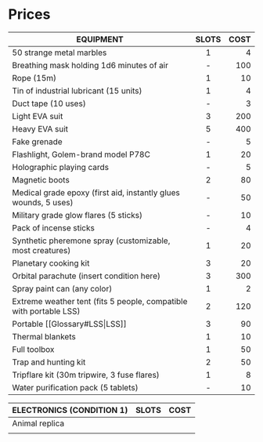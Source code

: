 
# Prices

| **EQUIPMENT**                                                      | **SLOTS** | **COST** |
| ------------------------------------------------------------------ | :-------: | -------: |
| 50 strange metal marbles                                           |     1     |        4 |
| Breathing mask holding 1d6 minutes of air                          |     -     |      100 |
| Rope (15m)                                                         |     1     |       10 |
| Tin of industrial lubricant (15 units)                             |     1     |        4 |
| Duct tape (10 uses)                                                |     -     |        3 |
| Light EVA suit                                                     |     3     |      200 |
| Heavy EVA suit                                                     |     5     |      400 |
| Fake grenade                                                       |     -     |        5 |
| Flashlight, Golem-brand model P78C                                 |     1     |       20 |
| Holographic playing cards                                          |     -     |        5 |
| Magnetic boots                                                     |     2     |       80 |
| Medical grade epoxy (first aid, instantly glues wounds, 5 uses)    |     -     |       50 |
| Military grade glow flares (5 sticks)                              |     -     |       10 |
| Pack of incense sticks                                             |     -     |        4 |
| Synthetic pheremone spray (customizable, most creatures)           |     1     |       20 |
| Planetary cooking kit                                              |     3     |       20 |
| Orbital parachute (insert condition here)                          |     3     |      300 |
| Spray paint can (any color)                                        |     1     |        2 |
| Extreme weather tent (fits 5 people, compatible with portable LSS) |     2     |      120 |
| Portable [[Glossary#LSS\|LSS]]                                     |     3     |       90 |
| Thermal blankets                                                   |     1     |       10 |
| Full toolbox                                                       |     1     |       50 |
| Trap and hunting kit                                               |     2     |       50 |
| Tripflare kit (30m tripwire, 3 fuse flares)                        |     1     |        8 |
| Water purification pack (5 tablets)                                |     -     |       10 |

| **ELECTRONICS** (CONDITION 1) | **SLOTS** | **COST** |
| ----------------------------- | --------- | -------- |
| Animal replica                |           |          |
|                               |           |          |
